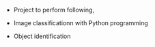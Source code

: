 - Project to perform following,

- Image classificationn with Python programming
- Object identification

